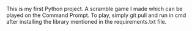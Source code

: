 This is my first Python project.
A scramble game I made which can be played on the Command Prompt. 
To play, simply git pull and run in cmd after installing the library mentioned in the requirements.txt file.
